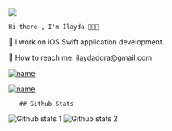  
 
 <img src="https://media.giphy.com/media/ZRiLoLix9pnW7cVB5y/giphy.gif"> 
 
    Hi there , I'm İlayda 👩🏽‍💻 
 
🌟 I work on iOS Swift application development.

🌟 How to reach me:  ilaydadora@gmail.com

[![name](https://user-images.githubusercontent.com/98653691/190926903-a5ba96e8-6253-4b18-b2f5-860f2ad945be.png)](https://www.linkedin.com/in/ilayda-metin-b270951b1/)

[![name](https://user-images.githubusercontent.com/98653691/190926941-a87f7382-dbbf-4e38-86d8-de593e0a5e94.png)](https://github.com/ilaydadora)


                    
       
       ## Github Stats
![Github stats 1](https://github-readme-stats.vercel.app/api?username=ilaydadora&show_icons=true&theme=gradient) 
![Github stats 2](https://github-readme-stats.vercel.app/api?username=ilaydadora&show_icons=true&theme=radical)

